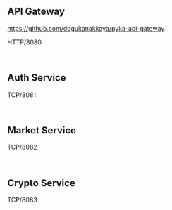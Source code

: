 ## API Gateway
https://github.com/dogukanakkaya/pyka-api-gateway

HTTP/8080

<br>

## Auth Service
TCP/8081

<br>

## Market Service
TCP/8082

<br>

## Crypto Service
TCP/8083
